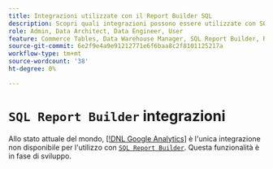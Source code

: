 ```yaml
---
title: Integrazioni utilizzate con il Report Builder SQL
description: Scopri quali integrazioni possono essere utilizzate con SQL Report Builder.
role: Admin, Data Architect, Data Engineer, User
feature: Commerce Tables, Data Warehouse Manager, SQL Report Builder, Reports
source-git-commit: 6e2f9e4a9e91212771e6f6baa8c2f8101125217a
workflow-type: tm+mt
source-wordcount: '38'
ht-degree: 0%

---
```


# `SQL Report Builder` integrazioni

Allo stato attuale del mondo, [[!DNL Google Analytics]](../importing-data/integrations/google-analytics.md) è l&#39;unica integrazione non disponibile per l&#39;utilizzo con [`SQL Report Builder`](../dev-reports/sql-rpt-bldr.md). Questa funzionalità è in fase di sviluppo.
